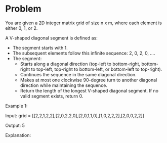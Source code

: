 # Problem

You are given a 2D integer matrix grid of size n x m, where each element is either 0, 1, or 2.

A V-shaped diagonal segment is defined as:

- The segment starts with 1.
- The subsequent elements follow this infinite sequence: 2, 0, 2, 0, ....
- The segment:
  - Starts along a diagonal direction (top-left to bottom-right, bottom-right to top-left, top-right to bottom-left, or bottom-left to top-right).
  - Continues the sequence in the same diagonal direction.
  - Makes at most one clockwise 90-degree turn to another diagonal direction while maintaining the sequence.
  - Return the length of the longest V-shaped diagonal segment. If no valid segment exists, return 0.

 

Example 1:

Input: grid = [[2,2,1,2,2],[2,0,2,2,0],[2,0,1,1,0],[1,0,2,2,2],[2,0,0,2,2]]

Output: 5

Explanation:
